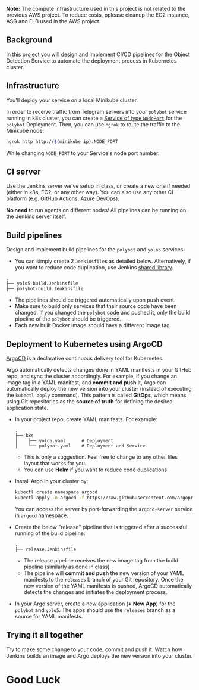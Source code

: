 **Note:** The compute infrastructure used in this project is not related to the previous AWS project. To reduce costs, pplease cleanup the EC2 instance, ASG and ELB used in the AWS project. 

## Background

In this project you will design and implement CI/CD pipelines for the Object Detection Service to automate the deployment process in Kubernetes cluster. 

## Infrastructure

You'll deploy your service on a local Minikube cluster.

In order to receive traffic from Telegram servers into your `polybot` service running in k8s cluster, you can create a [Service of type `NodePort`](https://minikube.sigs.k8s.io/docs/handbook/accessing/) for the `polybot` Deployment. Then, you can use `ngrok` to route the traffic to the Minikube node:

```bash
ngrok http http://$(minikube ip):NODE_PORT
```

While changing `NODE_PORT` to your Service's node port number. 


## CI server

Use the Jenkins server we've setup in class, or create a new one if needed (either in k8s, EC2, or any other way). 
You can also use any other CI platform (e.g. GitHub Actions, Azure DevOps).  

**No need** to run agents on different nodes! All pipelines can be running on the Jenkins server itself.

## Build pipelines

Design and implement build pipelines for the `polybot` and `yolo5` services:

- You can simply create 2 `Jenkinsfile`s as detailed below. Alternatively, if you want to reduce code duplication, use Jenkins [shared library](https://www.jenkins.io/doc/book/pipeline/shared-libraries/).

```text
.
├── yolo5-build.Jenkinsfile
├── polybot-build.Jenkinsfile
```

- The pipelines should be triggered automatically upon push event.
- Make sure to build only services that their source code have been changed. If you changed the `polybot` code and pushed it, only the build pipeline of the `polybot` should be triggered. 
- Each new built Docker image should have a different image tag.

## Deployment to Kubernetes using ArgoCD

[ArgoCD](https://argo-cd.readthedocs.io/en/stable/) is a declarative continuous delivery tool for Kubernetes. 

Argo automatically detects changes done in YAML manifests in your GitHub repo, and sync the cluster accordingly.
For example, if you change an image tag in a YAML manifest, and **commit and push** it, Argo can automatically deploy the new version into your cluster (instead of executing the `kubectl apply` command).
This pattern is called **GitOps**, which means, using Git repositories as the **source of truth** for defining the desired application state.

- In your project repo, create YAML manifests. For example:

  ```text
  .
  ├── k8s
  │    ├── yolo5.yaml      # Deployment
  │    └── polybot.yaml    # Deployment and Service
  ```

   - This is only a suggestion. Feel free to change to any other files layout that works for you.
   - You can use **Helm** if you want to reduce code duplications.

- Install Argo in your cluster by: 

  ```bash
  kubectl create namespace argocd
  kubectl apply -n argocd -f https://raw.githubusercontent.com/argoproj/argo-cd/stable/manifests/install.yaml
  ```
  
  You can access the server by port-forwarding the `argocd-server` service in `argocd` namespace.

- Create the below "release" pipeline that is triggered after a successful running of the build pipeline:

  ```text
  .
  ├── release.Jenkinsfile
  ```
  
  - The release pipeline receives the new image tag from the build pipeline (similarly as done in class).
  - The pipeline will **commit and push** the new version of your YAML manifests to the `releases` branch of your Git repository. Once the new version of the YAML manifests is pushed, ArgoCD automatically detects the changes and initiates the deployment process.

- In your Argo server, create a new application (**+ New App**) for the `polybot` and `yolo5`. The apps should use the `releases` branch as a source for YAML manifests.


## Trying it all together

Try to make some change to your code, commit and push it. Watch how Jenkins builds an image and Argo deploys the new version into your cluster. 


# Good Luck
